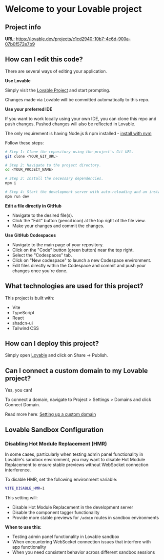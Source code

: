 # Welcome to your Lovable project

## Project info

**URL**: https://lovable.dev/projects/c1cd2940-10b7-4c6d-900a-07b0f572e7b9

## How can I edit this code?

There are several ways of editing your application.

**Use Lovable**

Simply visit the [Lovable Project](https://lovable.dev/projects/c1cd2940-10b7-4c6d-900a-07b0f572e7b9) and start prompting.

Changes made via Lovable will be committed automatically to this repo.

**Use your preferred IDE**

If you want to work locally using your own IDE, you can clone this repo and push changes. Pushed changes will also be reflected in Lovable.

The only requirement is having Node.js & npm installed - [install with nvm](https://github.com/nvm-sh/nvm#installing-and-updating)

Follow these steps:

```sh
# Step 1: Clone the repository using the project's Git URL.
git clone <YOUR_GIT_URL>

# Step 2: Navigate to the project directory.
cd <YOUR_PROJECT_NAME>

# Step 3: Install the necessary dependencies.
npm i

# Step 4: Start the development server with auto-reloading and an instant preview.
npm run dev
```

**Edit a file directly in GitHub**

- Navigate to the desired file(s).
- Click the "Edit" button (pencil icon) at the top right of the file view.
- Make your changes and commit the changes.

**Use GitHub Codespaces**

- Navigate to the main page of your repository.
- Click on the "Code" button (green button) near the top right.
- Select the "Codespaces" tab.
- Click on "New codespace" to launch a new Codespace environment.
- Edit files directly within the Codespace and commit and push your changes once you're done.

## What technologies are used for this project?

This project is built with:

- Vite
- TypeScript
- React
- shadcn-ui
- Tailwind CSS

## How can I deploy this project?

Simply open [Lovable](https://lovable.dev/projects/c1cd2940-10b7-4c6d-900a-07b0f572e7b9) and click on Share -> Publish.

## Can I connect a custom domain to my Lovable project?

Yes, you can!

To connect a domain, navigate to Project > Settings > Domains and click Connect Domain.

Read more here: [Setting up a custom domain](https://docs.lovable.dev/tips-tricks/custom-domain#step-by-step-guide)

## Lovable Sandbox Configuration

### Disabling Hot Module Replacement (HMR)

In some cases, particularly when testing admin panel functionality in Lovable's sandbox environment, you may want to disable Hot Module Replacement to ensure stable previews without WebSocket connection interference.

To disable HMR, set the following environment variable:

```bash
VITE_DISABLE_HMR=1
```

This setting will:
- Disable Hot Module Replacement in the development server
- Disable the component tagger functionality
- Provide more stable previews for `/admin` routes in sandbox environments

**When to use this:**
- Testing admin panel functionality in Lovable sandbox
- When encountering WebSocket connection issues that interfere with app functionality
- When you need consistent behavior across different sandbox sessions
